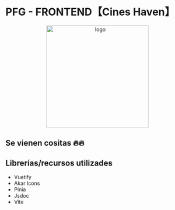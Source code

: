 # PFG - FRONTEND【Cines Haven】

<p align="center">
  <img width="280" alt="logo" src="https://user-images.githubusercontent.com/92323915/220186818-007160d6-0e37-430b-9e8f-7bc8cacf21ca.png">
</p>

## Se vienen cositas :fire::fire:

## Librerías/recursos utilizades

- Vuetify
- Akar Icons
- Pinia
- Jsdoc
- Vite